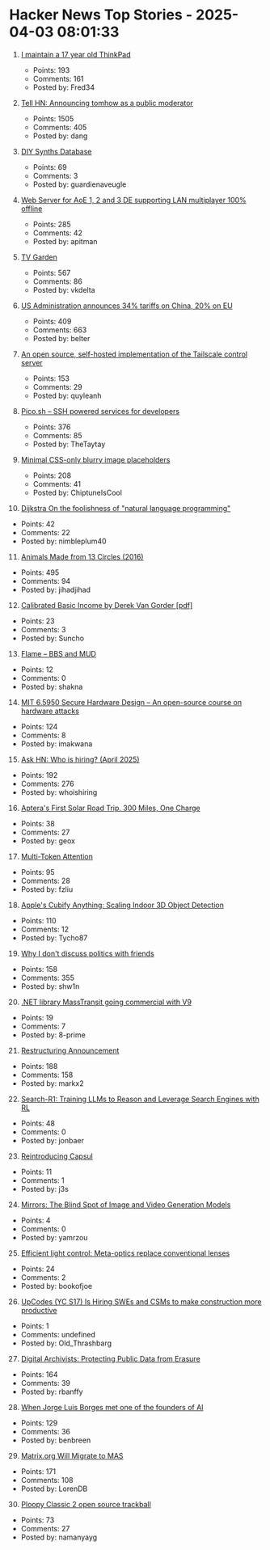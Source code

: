 # Hacker News Top Stories - 2025-04-03 08:01:33

1. [I maintain a 17 year old ThinkPad](https://pilledtexts.com/why-i-use-a-17-year-old-thinkpad/)
   - Points: 193
   - Comments: 161
   - Posted by: Fred34

2. [Tell HN: Announcing tomhow as a public moderator](undefined)
   - Points: 1505
   - Comments: 405
   - Posted by: dang

3. [DIY Synths Database](https://diy-synths.snnkv.com/)
   - Points: 69
   - Comments: 3
   - Posted by: guardienaveugle

4. [Web Server for AoE 1, 2 and 3 DE supporting LAN multiplayer 100% offline](https://github.com/luskaner/ageLANServer)
   - Points: 285
   - Comments: 42
   - Posted by: apitman

5. [TV Garden](https://tv.garden/)
   - Points: 567
   - Comments: 86
   - Posted by: vkdelta

6. [US Administration announces 34% tariffs on China, 20% on EU](https://www.bbc.com/news/live/c1dr7vy39eet)
   - Points: 409
   - Comments: 663
   - Posted by: belter

7. [An open source, self-hosted implementation of the Tailscale control server](https://github.com/juanfont/headscale)
   - Points: 153
   - Comments: 29
   - Posted by: quyleanh

8. [Pico.sh – SSH powered services for developers](https://pico.sh/)
   - Points: 376
   - Comments: 85
   - Posted by: TheTaytay

9. [Minimal CSS-only blurry image placeholders](https://leanrada.com/notes/css-only-lqip/)
   - Points: 208
   - Comments: 41
   - Posted by: ChiptuneIsCool

10. [Dijkstra On the foolishness of "natural language programming"](https://www.cs.utexas.edu/~EWD/transcriptions/EWD06xx/EWD667.html)
   - Points: 42
   - Comments: 22
   - Posted by: nimbleplum40

11. [Animals Made from 13 Circles (2016)](https://www.dorithegiant.com/2016/05/13-animals-made-from-13-circles.html)
   - Points: 495
   - Comments: 94
   - Posted by: jihadjihad

12. [Calibrated Basic Income by Derek Van Gorder [pdf]](https://www.greshm.org/files/2025-04-01-calibrated-basic-income.pdf)
   - Points: 23
   - Comments: 3
   - Posted by: Suncho

13. [Flame – BBS and MUD](https://www.ucc.asn.au/services/flame.ucc)
   - Points: 12
   - Comments: 0
   - Posted by: shakna

14. [MIT 6.5950 Secure Hardware Design – An open-source course on hardware attacks](https://shd.mit.edu/home/)
   - Points: 124
   - Comments: 8
   - Posted by: imakwana

15. [Ask HN: Who is hiring? (April 2025)](undefined)
   - Points: 192
   - Comments: 276
   - Posted by: whoishiring

16. [Aptera's First Solar Road Trip. 300 Miles, One Charge](https://aptera.us/apteras-first-solar-road-trip/)
   - Points: 38
   - Comments: 27
   - Posted by: geox

17. [Multi-Token Attention](https://arxiv.org/abs/2504.00927)
   - Points: 95
   - Comments: 28
   - Posted by: fzliu

18. [Apple's Cubify Anything: Scaling Indoor 3D Object Detection](https://github.com/apple/ml-cubifyanything)
   - Points: 110
   - Comments: 12
   - Posted by: Tycho87

19. [Why I don't discuss politics with friends](https://shwin.co/blog/why-i-dont-discuss-politics-with-friends)
   - Points: 158
   - Comments: 355
   - Posted by: shw1n

20. [.NET library MassTransit going commercial with V9](https://masstransit.io/introduction/v9-announcement)
   - Points: 19
   - Comments: 7
   - Posted by: 8-prime

21. [Restructuring Announcement](https://automattic.com/2025/04/02/restructuring-announcement/)
   - Points: 188
   - Comments: 158
   - Posted by: markx2

22. [Search-R1: Training LLMs to Reason and Leverage Search Engines with RL](https://arxiv.org/abs/2503.09516)
   - Points: 48
   - Comments: 0
   - Posted by: jonbaer

23. [Reintroducing Capsul](https://capsul.bearblog.dev/reintroducing-capsul/)
   - Points: 11
   - Comments: 1
   - Posted by: j3s

24. [Mirrors: The Blind Spot of Image and Video Generation Models](https://medium.com/@aliborji/mirrors-the-blind-spot-of-image-and-video-generation-models-de0f39310578)
   - Points: 4
   - Comments: 0
   - Posted by: yamrzou

25. [Efficient light control: Meta-optics replace conventional lenses](https://phys.org/news/2025-03-efficient-meta-optics-conventional-lenses.html)
   - Points: 24
   - Comments: 2
   - Posted by: bookofjoe

26. [UpCodes (YC S17) Is Hiring SWEs and CSMs to make construction more productive](https://up.codes/careers?utm_source=HN)
   - Points: 1
   - Comments: undefined
   - Posted by: Old_Thrashbarg

27. [Digital Archivists: Protecting Public Data from Erasure](https://spectrum.ieee.org/digital-archive)
   - Points: 164
   - Comments: 39
   - Posted by: rbanffy

28. [When Jorge Luis Borges met one of the founders of AI](https://resobscura.substack.com/p/when-jorge-luis-borges-met-one-of)
   - Points: 129
   - Comments: 36
   - Posted by: benbreen

29. [Matrix.org Will Migrate to MAS](https://matrix.org/blog/2025/04/matrix-auth-service/)
   - Points: 171
   - Comments: 108
   - Posted by: LorenDB

30. [Ploopy Classic 2 open source trackball](https://blog.ploopy.co/the-classic-2-is-here-186)
   - Points: 73
   - Comments: 27
   - Posted by: namanyayg

